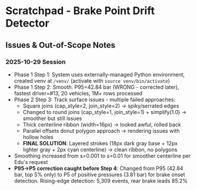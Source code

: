 # Scratchpad - Brake Point Drift Detector

## Issues & Out-of-Scope Notes

### 2025-10-29 Session
- Phase 1 Step 1: System uses externally-managed Python environment, created venv at `/venv/` (activate with `source venv/bin/activate`)
- Phase 1 Step 2: Smooth. P95=42.84 bar (WRONG - corrected later), fastest driver=#13, 20 vehicles, 1M+ rows processed
- Phase 2 Step 3: Track surface issues - multiple failed approaches:
  - Square joins (cap_style=2, join_style=2) → spiky/serrated edges
  - Changed to round joins (cap_style=1, join_style=1) + simplify(1.0) → smoother but still issues
  - Thick centerline ribbon (width=16px) → looked awful, rolled back
  - Parallel offsets donut polygon approach → rendering issues with hollow holes
  - **FINAL SOLUTION**: Layered strokes (18px dark gray base + 12px lighter gray + 2px cyan centerline) → clean ribbon, no polygons
- Smoothing increased from s=0.001 to s=0.01 for smoother centerline per Edu's request
- **P95→P5 correction caught before Step 4**: Changed from P95 (42.84 bar, top 5% only) to P5 of positive pressures (3.81 bar) for brake onset detection. Rising-edge detection: 5,309 events, rear brake leads 85.2%
